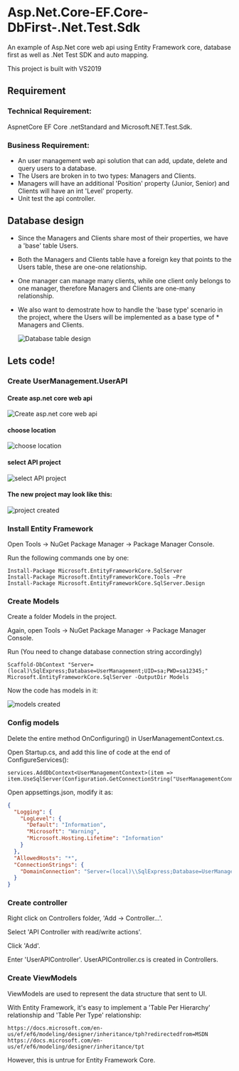 # Asp.Net.Core-EF.Core-DbFirst-.Net.Test.Sdk
An example of Asp.Net core web api using Entity Framework core, database first as well as .Net Test SDK and auto mapping.

This project is built with VS2019

## Requirement
### Technical Requirement: 
AspnetCore EF Core .netStandard and Microsoft.NET.Test.Sdk.
### Business Requirement: 
* An user management web api solution that can add, update, delete and query users to a database.
* The Users are broken in to two types: Managers and Clients.
* Managers will have an additional 'Position' property (Junior, Senior) and Clients will have an int 'Level' property.
* Unit test the api controller.

## Database design
* Since the Managers and Clients share most of their properties, we have a 'base' table Users.
* Both the Managers and Clients table have a foreign key that points to the Users table, these are one-one relationship.
* One manager can manage many clients, while one client only belongs to one manager, therefore Managers and Clients are one-many  relationship.
* We also want to demostrate how to handle the 'base type' scenario in the project, where the Users will be implemented as a base type of *  Managers and Clients.
  
  ![Database table design](/images/db-diagram.PNG)

## Lets code!
### Create UserManagement.UserAPI

#### Create asp.net core web api
![Create asp.net core web api](/images/create-asp.net-core-web-application.PNG)
#### choose location
![choose location](/images/choose-location.PNG)
#### select API project
![select API project](/images/select-API-project.PNG)
#### The new project may look like this:
![project created](/images/project-created.PNG)

### Install Entity Framework
Open Tools -> NuGet Package Manager -> Package Manager Console.

Run the following commands one by one:

``` Package Manager Console Commands
Install-Package Microsoft.EntityFrameworkCore.SqlServer
Install-Package Microsoft.EntityFrameworkCore.Tools –Pre
Install-Package Microsoft.EntityFrameworkCore.SqlServer.Design
```
### Create Models
Create a folder Models in the project.

Again, open Tools -> NuGet Package Manager -> Package Manager Console.

Run (You need to change database connection string accordingly)

``` Package Manager Console Commands
Scaffold-DbContext "Server=(local)\SqlExpress;Database=UserManagement;UID=sa;PWD=sa12345;" Microsoft.EntityFrameworkCore.SqlServer -OutputDir Models
```
Now the code has models in it:

![models created](/images/models-created.PNG)

### Config models
Delete the entire method OnConfiguring() in UserManagementContext.cs.

Open Startup.cs, and add this line of code at the end of ConfigureServices():

``` Don't forget to resolve namespace reference using VS2019 code suggestion
services.AddDbContext<UserManagementContext>(item => item.UseSqlServer(Configuration.GetConnectionString("UserManagementConnection")));
```
Open appsettings.json, modify it as:

``` appsettings.json
{
  "Logging": {
    "LogLevel": {
      "Default": "Information",
      "Microsoft": "Warning",
      "Microsoft.Hosting.Lifetime": "Information"
    }
  },
  "AllowedHosts": "*",
  "ConnectionStrings": {
    "DomainConnection": "Server=(local)\\SqlExpress;Database=UserManagement;UID=sa;PWD=sa12345;"
  }
}
```
### Create controller
Right click on Controllers folder, 'Add -> Controller...'.

Select 'API Controller with read/write actions'.

Click 'Add'.

Enter 'UserAPIController'.
UserAPIController.cs is created in Controllers.

### Create ViewModels
ViewModels are used to represent the data structure that sent to UI.

With Entity Framework, it's easy to implement a 'Table Per Hierarchy' relationship and 'Table Per Type' relationship:
``` Entity Framework Implementations
https://docs.microsoft.com/en-us/ef/ef6/modeling/designer/inheritance/tph?redirectedfrom=MSDN
https://docs.microsoft.com/en-us/ef/ef6/modeling/designer/inheritance/tpt
``` 
However, this is untrue for Entity Framework Core.


 


